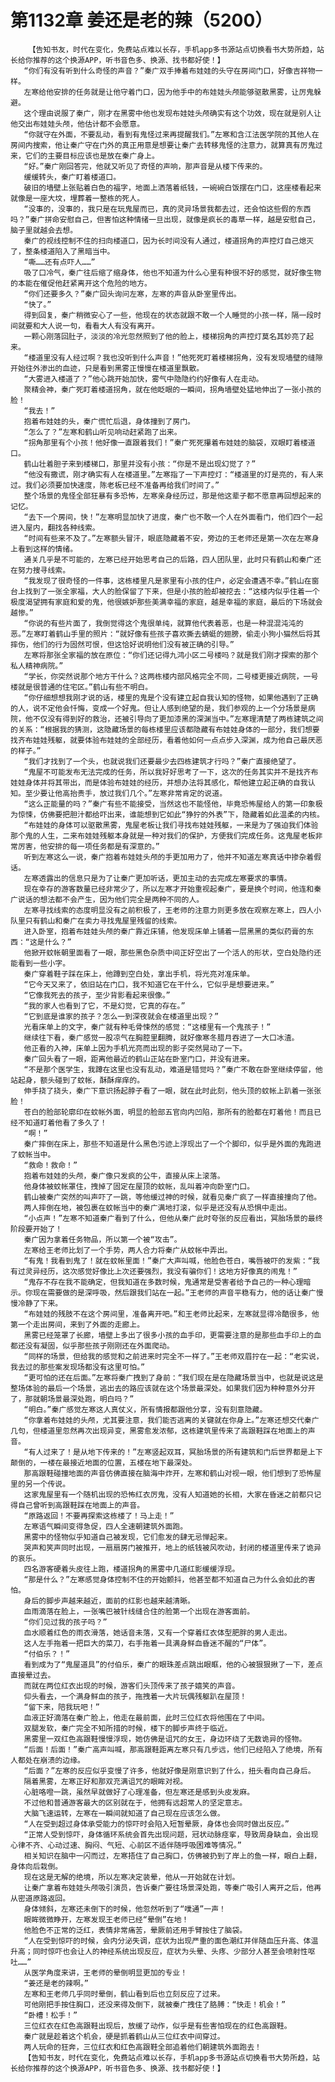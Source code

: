 # 第1132章 姜还是老的辣（5200）
        【告知书友，时代在变化，免费站点难以长存，手机app多书源站点切换看书大势所趋，站长给你推荐的这个换源APP，听书音色多、换源、找书都好使！】
       “你们有没有听到什么奇怪的声音？”秦广双手捧着布娃娃的头守在房间门口，好像吉祥物一样。
       左寒给他安排的任务就是让他守着门口，因为他手中的布娃娃头颅能够驱散黑雾，让厉鬼躲避。
       这个理由说服了秦广，刚才在黑雾中他也发现布娃娃头颅确实有这个功效，现在就是别人让他交出布娃娃头颅，他估计都不会愿意。
       “你就守在外面，不要乱动，看到有鬼怪过来再提醒我们。”左寒和含江法医学院的其他人在房间内搜索，他让秦广守在门外的真正用意是想要让秦广去转移鬼怪的注意力，就算真有厉鬼过来，它们的主要目标应该也是放在秦广身上。
       “好。”秦广刚回答完，他就又听见了奇怪的声响，那声音是从楼下传来的。
       缓缓转头，秦广盯着楼道口。
       破旧的墙壁上张贴着白色的福字，地面上洒落着纸钱，一碗碗白饭摆在门口，这座楼看起来就像是一座大坟，埋葬着一整栋的死人。
       “没事的，没事的，我只是在玩鬼屋而已，真的灵异场景我都去过，还会怕这些假的东西吗？”秦广拼命安慰自己，但害怕这种情绪一旦出现，就像是疯长的毒草一样，越是安慰自己，脑子里就越会去想。
       秦广的视线控制不住的扫向楼道口，因为长时间没有人通过，楼道拐角的声控灯自己熄灭了，整条楼道陷入了黑暗当中。
       “嘶……还有点吓人……”
       吸了口冷气，秦广往后缩了缩身体，他也不知道为什么心里有种很不好的感觉，就好像生物的本能在催促他赶紧离开这个危险的地方。
       “你们还要多久？”秦广回头询问左寒，左寒的声音从卧室里传出。
       “快了。”
       得到回复，秦广稍微安心了一些，他现在的状态就跟不敢一个人睡觉的小孩一样，隔一段时间就要和大人说一句，看看大人有没有离开。
       一颗心刚落回肚子，淡淡的冷光忽然照到了他的脸上，楼梯拐角的声控灯莫名其妙亮了起来。
       “楼道里没有人经过啊？我也没听到什么声音！”他死死盯着楼梯拐角，没有发现墙壁的缝隙开始往外渗出的血迹，只是看到黑雾正慢慢在楼道里飘散。
       “大雾进入楼道了？”他心跳开始加快，雾气中隐隐约约好像有人在走动。
       聚精会神，秦广死盯着楼道拐角，就在他眨眼的一瞬间，拐角墙壁处猛地伸出了一张小孩的脸！
       “我去！”
       抱着布娃娃的头，秦广慌忙后退，身体撞到了房门。
       “怎么了？”左寒和鹤山听见响动赶紧跑了出来。
       “拐角那里有个小孩！他好像一直跟着我们！”秦广死死攥着布娃娃的脑袋，双眼盯着楼道口。
       鹤山壮着胆子来到楼梯口，那里并没有小孩：“你是不是出现幻觉了？”
       “他没有撒谎，刚才确实有人在楼道里。”左寒指了一下声控灯：“楼道里的灯是亮的，有人来过。我们必须要加快速度，陈老板已经不准备再给我们时间了。”
       整个场景的鬼怪全部狂暴有多恐怖，左寒亲身经历过，那是他这辈子都不愿意再回想起来的记忆。
       “去下一个房间，快！”左寒明显加快了进度，秦广也不敢一个人在外面看门，他们四个一起进入屋内，翻找各种线索。
       “时间有些来不及了。”左寒额头冒汗，眼底隐藏着不安，旁边的王老师还是第一次在左寒身上看到这样的情绪。
       通关几乎是不可能的，左寒已经开始思考自己的后路，四人团队里，此时只有鹤山和秦广还在努力搜寻线索。
       “我发现了很奇怪的一件事，这栋楼里凡是家里有小孩的住户，必定会遭遇不幸。”鹤山在窗台上找到了一张全家福，大人的脸保留了下来，但是小孩的脸却被挖去：“这楼内似乎住着一个极度渴望拥有家庭和爱的鬼，他很嫉妒那些美满幸福的家庭，越是幸福的家庭，最后的下场就会越惨。”
       “你说的有些片面了，我倒觉得这个鬼很单纯，就算他代表着恶，也是一种混混沌沌的恶。”左寒盯着鹤山手里的照片：“就好像有些孩子喜欢撕去蜻蜓的翅膀，偷走小狗小猫然后将其摔伤，他们的行为固然可恨，但这恰好说明他们没有被正确的引导。”
       左寒将那张全家福的放在原位：“你们还记得九鸿小区二号楼吗？就是我们刚才探索的那个私人精神病院。”
       “学长，你突然说那个地方干什么？这两栋楼内部风格完全不同，二号楼更接近病院，一号楼就是很普通的住宅区。”鹤山有些不明白。
       “你仔细想想我刚才说的话，楼里的鬼是个没有建立起自我认知的怪物，如果他遇到了正确的人，说不定他会忏悔，变成一个好鬼。但让人感到绝望的是，我们参观的上一个分场景是病院，他不仅没有得到好的救治，还被引导向了更加漆黑的深渊当中。”左寒理清楚了两栋建筑之间的关系：“根据我的猜测，这隐藏场景的每栋楼里应该都隐藏有布娃娃身体的一部分，我们想要找齐布娃娃残躯，就要体验布娃娃的全部经历，看着他如何一点点步入深渊，成为他自己最厌恶的样子。”
       “我们才找到了一个头，也就说我们还要最少去四栋建筑才行吗？”秦广直接绝望了。
       “鬼屋不可能发布无法完成的任务，所以我好好思考了一下，这次的任务其实并不是找齐布娃娃身体并将其带出，而是体验布娃娃的经历，并想办法将其感化，帮他建立起正确的自我认知。至少要让他高抬贵手，放过我们几个。”左寒非常肯定的说道。
       “这么正能量的吗？”秦广有些不能接受，当然这也不能怪他，毕竟恐怖屋给人的第一印象极为惊悚，仿佛要把胆汁都给吓出来，谁能想到它如此“狰狞的外表”下，隐藏着如此温柔的内核。
       “布娃娃的身体可以驱散黑雾，鬼屋老板让我们寻找布娃娃残躯，一来是为了强迫我们体验那个鬼的人生，二来布娃娃残躯本身就是一种对我们的保护，方便我们完成任务。这鬼屋老板非常厉害，他安排的每一项任务都是有深意的。”
       听到左寒这么一说，秦广抱着布娃娃头颅的手更加用力了，他并不知道左寒真话中掺杂着假话。
       左寒透露出的信息只是为了让秦广更加听话，更加主动的去完成左寒要求的事情。
       现在幸存的游客数量已经非常少了，所以左寒才开始重视起秦广，要是换个时间，他连和秦广说话的想法都不会产生，因为他们完全是两种不同的人。
       左寒寻找线索的态度明显没有之前积极了，王老师的注意力则更多放在观察左寒上，四人小队里只有鹤山和秦广在卖力寻找鬼屋里残留的线索。
       进入卧室，抱着布娃娃头颅的秦广靠近床铺，他发现床单上铺着一层黑黑的类似药膏的东西：“这是什么？”
       他掀开蚊帐朝里面看了一眼，那些黑色杂质中间正好空出了一个活人的形状，空白处隐约还能看到一些小字。
       秦广穿着鞋子踩在床上，他蹲到空白处，拿出手机，将光亮对准床单。
       “它今天又来了，依旧站在门口，我不知道它在干什么，它似乎是想要进来。”
       “它像我死去的孩子，至少背影看起来很像。”
       “我的家人也看到了它，不是幻觉，它真的存在。”
       “它到底是谁家的孩子？怎么一到深夜就会在楼道里出现？”
       光看床单上的文字，秦广就有种毛骨悚然的感觉：“这楼里有一个鬼孩子！”
       继续往下看，秦广感觉一股凉气在胸腔里翻腾，就好像寒冬腊月吞进了一大口冰渣。
       他正看的入神，床单上因为手机光亮而出现的影子突然晃动了一下。
       秦广回头看了一眼，距离他最近的鹤山正站在卧室门口，并没有进来。
       “不是那个医学生，我蹲在这里也没有乱动，难道是错觉吗？”秦广不敢在卧室继续停留，他站起身，额头碰到了蚊帐，酥酥痒痒的。
       伸手挠了挠头，秦广下意识扬起脖子看了一眼，就在此时此刻，他头顶的蚊帐上趴着一张张脸！
       苍白的脸部轮廓印在蚊帐外面，明显的脸部五官向内凹陷，那所有的脸都在盯着他！而且已经不知道盯着他看了多久了！
       “啊！”
       秦广摔倒在床上，那些不知道是什么黑色污迹上浮现出了一个个脚印，似乎是外面的鬼跑进了蚊帐当中。
       “救命！救命！”
       抱着布娃娃的头颅，秦广像只发疯的公牛，直接从床上滚落。
       他身体被蚊帐罩住，拽掉了固定在屋顶的蚊帐，乱叫着冲向卧室门口。
       鹤山被秦广突然的叫声吓了一跳，等他缓过神的时候，就看见秦广疯了一样直接撞向了他。
       两人摔倒在地，被包裹在蚊帐当中的秦广满地打滚，似乎是还没有从恐惧中走出。
       “小点声！”左寒不知道秦广看到了什么，但他从秦广此时夸张的反应看出，冥胎场景的最终阶段要开始了！
       秦广因为拿着任务物品，所以第一个被“攻击”。
       左寒给王老师比划了一个手势，两人合力将秦广从蚊帐中弄出。
       “有鬼！我看到鬼了！就在蚊帐里面！”秦广大声叫喊，他脸色苍白，嘴唇被吓的发紫：“我有过灵异经历，这次感觉好像比上次还要强烈，我没有骗你们！这地方好像真的闹鬼！”
       “鬼存不存在我不能确定，但我知道在多数时候，鬼通常是受害者给予自己的一种心理暗示。你现在需要做的是深呼吸，然后跟我们站在一起。”王老师的声音平稳有力，他的话让秦广慢慢冷静了下来。
       “布娃娃的残肢不在这个房间里，准备离开吧。”和王老师比起来，左寒就显得冷酷很多，他第一个走出房间，来到了外面的走廊上。
       黑雾已经笼罩了长廊，墙壁上多出了很多小孩的血手印，更需要注意的是那些血手印上的血都还没有凝固，似乎那些孩子刚刚还在外面爬动。
       “同样的场景，但给我的感觉和之前进来时完全不一样了。”王老师双眉拧在一起：“老实说，我去过的那些案发现场都没有这里可怕。”
       “更可怕的还在后面。”左寒将秦广拽到了身前：“我们现在是在隐藏场景当中，也就是说这是整场体验的最后一个场景，逃出去的路应该就在这个场景最深处。如果我们因为种种意外分开了，那就朝场景最深处跑，明白吗？”
       “明白。”秦广感觉左寒这人真仗义，所有情报都跟他分享，没有刻意隐藏。
       “你拿着布娃娃的头颅，尤其要注意，我们能否逃离的关键就在你身上。”左寒还想交代秦广几句，但楼道里忽然再次出现异变，黑雾愈发浓郁，这栋建筑里传来了高跟鞋踩在地面上的声音。
       “有人过来了！是从地下传来的！”左寒竖起双耳，冥胎场景的所有建筑和门后世界都是上下颠倒的，一楼在最接近地面的位置，五楼在地下最深处。
       那高跟鞋碰撞地面的声音仿佛直接在脑海中炸开，左寒和鹤山对视一眼，他们想到了恐怖屋里的另一个传说。
       这家鬼屋里有一个随机出现的恐怖红衣厉鬼，没有人知道她的长相，大家在昏迷之前都只记得自己曾听到高跟鞋踩在地面上的声音。
       “原路返回！不要再探索这栋楼了！马上走！”
       左寒语气瞬间变得急促，四人全速朝建筑外面跑。
       黑雾中的怪物似乎知道自己被发现，它们愈发的肆无忌惮起来。
       哭声和笑声同时出现，一扇扇房门被推开，地上的纸钱被风吹动，封闭的楼道里传来了诡异的哀乐。
       四名游客硬着头皮往上跑，楼道拐角的黑雾中几道红影缓缓浮现。
       “那是什么？”左寒感觉身体控制不住的开始颤抖，他甚至都不知道自己为什么会如此的害怕。
       身后的脚步声越来越近，面前的红影也越来越清晰。
       血雨滴落在脸上，一张嘴巴被针线缝合住的脸第一个出现在游客面前。
       “你们见过我的孩子吗？”
       血水顺着红色的雨衣滑落，她话音未落，又有一个穿着红衣体型肥胖的男人走出。
       这人左手拖着一把巨大的菜刀，右手拖着一具满身鲜血昏迷不醒的“尸体”。
       “付伯乐？！”
       看到成为了“鬼屋道具”的付伯乐，秦广的眼珠差点跳出眼眶，他的心被狠狠揪了一下，差点直接晕过去。
       而就在两位红衣出现的时候，游客们头顶传来了孩子嬉笑的声音。
       仰头看去，一个满身鲜血的孩子，拖拽着一大片玩偶残躯趴在屋顶！
       “留下来，陪我玩吧！”
       血液正好滴落在秦广脸上，他走在最前面，此时三位红衣将他围在了中间。
       双腿发软，秦广完全不知所措的时候，楼下的脚步声终于临近。
       黑雾里一双红色高跟鞋慢慢浮现，她仿佛是诅咒的女王，身边环绕了无数诡异的怪物。
       “后面！后面！”秦广高声叫喊，那高跟鞋距离左寒只有几步远，他们已经陷入了绝境，所有人都处在崩溃的边缘。
       “后面？”左寒的反应似乎变慢了许多，他就好像是刚意识到了什么，扭头看向自己身后。
       隔着黑雾，左寒正好和那双充满诅咒的眼眸对视。
       心脏咯噔一跳，虽然早就做好了心理准备，但左寒还是感到头皮发麻。
       不过他和普通游客最大的区别就在于，他拥有远超常人的坚定意志。
       大脑飞速运转，左寒在一瞬间就知道了自己现在应该怎么做。
       “人在受到超过身体承受能力的惊吓时会陷入短暂晕厥，身体也会同时做出反应。”
       “正常人受到惊吓，身体循环系统会首先出现问题，冠状动脉痉挛，导致周身缺血，会出现心律不齐、心动过速、胸闷、气短、心前区不适伴随呼吸困难等情况。”
       相关知识在脑中一闪而过，左寒捂住了自己胸口，仿佛被扔到了岸上的鱼一样，眼白上翻，身体向后栽倒。
       现在这是无解的绝境，所以左寒决定装晕，他从一开始就在计划。
       让秦广拿着布娃娃头颅吸引演员，告诉秦广要往场景深处跑，等秦广吸引人离开之后，他再从密道原路返回。
       身体倾斜，左寒还未倒下的时候，他忽然听到了“噗通”一声！
       眼眸微微睁开，左寒发现王老师已经“晕倒”在地！
       他脸色不正常的泛红，表情非常痛苦，晕厥前还用手臂按住了脑袋。
       “人在受到惊吓的时候，会内分泌失调，症状为出现严重的面色潮红并伴随血压升高、体温升高；同时惊吓也会让人的神经系统出现反应，症状为头晕、头疼、少部分人甚至会喷射性呕吐……”
       从医学角度来讲，王老师的晕倒明显更加的专业！
       “姜还是老的辣啊。”
       左寒和王老师几乎同时晕倒，鹤山看到后也立刻反应了过来。
       可他刚把手按住胸口，还没来得及倒下，就被秦广拽住了胳膊：“快走！机会！”
       “卧槽！松手！”
       三位红衣在红色高跟鞋出现后，放缓了动作，似乎是有些害怕现在的红色高跟鞋。
       秦广就是趁着这个机会，硬是抓着鹤山从三位红衣中间穿过。
       两人玩命的狂奔，三位红衣和红色高跟鞋全部追着他们朝建筑外面跑去！
       【告知书友，时代在变化，免费站点难以长存，手机app多书源站点切换看书大势所趋，站长给你推荐的这个换源APP，听书音色多、换源、找书都好使！】